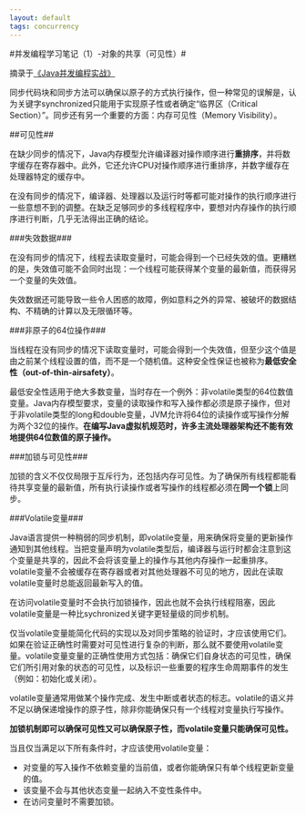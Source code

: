 ```yaml
---
layout: default
tags: concurrency
---
```


#并发编程学习笔记（1）-对象的共享（可见性）#

摘录于[《Java并发编程实战》](http://book.douban.com/subject/10484692/)

同步代码块和同步方法可以确保以原子的方式执行操作，但一种常见的误解是，认为关键字synchronized只能用于实现原子性或者确定“临界区（Critical Section）”。同步还有另一个重要的方面：内存可见性（Memory Visibility）。

##可见性##

在缺少同步的情况下，Java内存模型允许编译器对操作顺序进行**重排序**，并将数字缓存在寄存器中。此外，它还允许CPU对操作顺序进行重排序，并数字缓存在处理器特定的缓存中。

在没有同步的情况下，编译器、处理器以及运行时等都可能对操作的执行顺序进行一些意想不到的调整。在缺乏足够同步的多线程程序中，要想对内存操作的执行顺序进行判断，几乎无法得出正确的结论。

###失效数据###

在没有同步的情况下，线程去读取变量时，可能会得到一个已经失效的值。更糟糕的是，失效值可能不会同时出现：一个线程可能获得某个变量的最新值，而获得另一个变量的失效值。

失效数据还可能导致一些令人困惑的故障，例如意料之外的异常、被破坏的数据结构、不精确的计算以及无限循环等。

###非原子的64位操作###

当线程在没有同步的情况下读取变量时，可能会得到一个失效值，但至少这个值是由之前某个线程设置的值，而不是一个随机值。这种安全性保证也被称为**最低安全性（out-of-thin-airsafety）**。

最低安全性适用于绝大多数变量，当时存在一个例外：非volatile类型的64位数值变量。Java内存模型要求，变量的读取操作和写入操作都必须是原子操作，但对于非volatile类型的long和double变量，JVM允许将64位的读操作或写操作分解为两个32位的操作。**在编写Java虚拟机规范时，许多主流处理器架构还不能有效地提供64位数值的原子操作。**

###加锁与可见性###

加锁的含义不仅仅局限于互斥行为，还包括内存可见性。为了确保所有线程都能看待共享变量的最新值，所有执行读操作或者写操作的线程都必须在**同一个锁**上同步。

###Volatile变量###

Java语言提供一种稍弱的同步机制，即volatile变量，用来确保将变量的更新操作通知到其他线程。当把变量声明为volatile类型后，编译器与运行时都会注意到这个变量是共享的，因此不会将该变量上的操作与其他内存操作一起重排序。volatile变量不会被缓存在寄存器或者对其他处理器不可见的地方，因此在读取volatile变量时总能返回最新写入的值。

在访问volatile变量时不会执行加锁操作，因此也就不会执行线程阻塞，因此volatile变量是一种比sychronized关键字更轻量级的同步机制。

仅当volatile变量能简化代码的实现以及对同步策略的验证时，才应该使用它们。如果在验证正确性时需要对可见性进行复杂的判断，那么就不要使用volatile变量。volatile变量变量的正确性使用方式包括：确保它们自身状态的可见性，确保它们所引用对象的状态的可见性，以及标识一些重要的程序生命周期事件的发生（例如：初始化或关闭）。

volatile变量通常用做某个操作完成、发生中断或者状态的标志。volatile的语义并不足以确保递增操作的原子性，除非你能确保只有一个线程对变量执行写操作。

**加锁机制即可以确保可见性又可以确保原子性，而volatile变量只能确保可见性。**

当且仅当满足以下所有条件时，才应该使用volatile变量：
* 对变量的写入操作不依赖变量的当前值，或者你能确保只有单个线程更新变量的值。
* 该变量不会与其他状态变量一起纳入不变性条件中。
* 在访问变量时不需要加锁。
